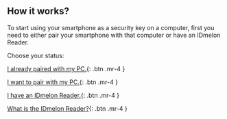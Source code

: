 ## How it works?

To start using your smartphone as a security key on a computer, first you need to either pair your smartphone with that computer or have an IDmelon Reader.

Choose your status:

[I already paired with my PC.](http://example.com/){: .btn .mr-4 }

[I want to pair with my PC.](/mobileapp/en/pair-with-pc-fist-step){: .btn .mr-4 }

[I have an IDmelon Reader.](http://example.com/){: .btn .mr-4 }

[What is the IDmelon Reader?](http://example.com/){: .btn .mr-4 }
